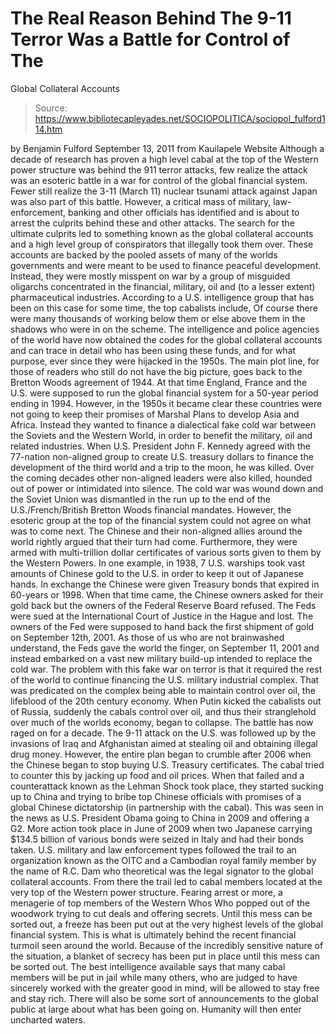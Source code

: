 # The Real Reason Behind The 9-11 Terror Was a Battle for Control of The 
Global Collateral Accounts

> Source: https://www.bibliotecapleyades.net/SOCIOPOLITICA/sociopol_fulford114.htm

by Benjamin Fulford
September 13, 2011
from
Kauilapele Website
Although a decade of research has proven a high
level cabal at the top of the Western power structure was behind the 911
terror attacks, few realize the attack was an esoteric battle in a war for
control of the global financial system.
Fewer still realize the 3-11 (March 11)
nuclear tsunami
attack against Japan was also part of this battle.
However, a critical mass of military,
law-enforcement, banking and other officials has identified and is about to
arrest the culprits behind these and other attacks. The search for the
ultimate culprits led to something known as the global collateral accounts
and a high level group of conspirators that illegally took them over.
These accounts are backed by the pooled assets
of many of the worlds governments and were meant to be used to finance
peaceful development. Instead, they were mostly misspent on war by a group
of misguided oligarchs concentrated in the
financial,
military,
oil and (to
a lesser extent)
pharmaceutical industries.
According to a U.S. intelligence group that has been on this case for some
time, the top cabalists include,
Of course there were many thousands of working
below them or else above them in the shadows who were in on the scheme.
The intelligence and police agencies of the
world have now obtained the codes for the global
collateral accounts and can
trace in detail who has been using these funds, and for what purpose, ever
since they were hijacked in the 1950s.
The main plot line, for those of readers who still do not have the big
picture, goes back to the
Bretton Woods agreement of 1944.
At that time England, France and the U.S. were
supposed to run the global financial system for a 50-year period ending in
1994. However, in the 1950s it became clear these countries were not going
to keep their promises of Marshal Plans to develop Asia and Africa.
Instead they wanted to finance a dialectical
fake cold war between the Soviets and the Western World, in order to
benefit the military, oil and related industries.
When U.S. President John F. Kennedy agreed with the 77-nation
non-aligned group to create U.S. treasury dollars to finance the development
of the third world and a trip to the moon, he was killed.
Over the coming
decades other non-aligned leaders were also killed, hounded out of power or
intimidated into silence.
The cold war was wound down and the Soviet Union was dismantled in the run
up to the end of the U.S./French/British Bretton Woods financial mandates.
However, the esoteric group at the top of the financial system could not
agree on what was to come next.
The Chinese and their non-aligned allies around the world rightly argued
that their turn had come. Furthermore, they were armed with multi-trillion
dollar certificates of various sorts given to them by the Western Powers.
In one example, in 1938, 7 U.S. warships took vast amounts of Chinese gold to
the U.S. in order to keep it out of Japanese hands. In exchange the Chinese
were given Treasury bonds that expired in 60-years or 1998. When that time
came, the Chinese owners asked for their gold back but the owners of
the
Federal Reserve Board refused.
The Feds were sued at the International Court of
Justice in the Hague and lost.
The owners of the Fed were supposed to hand back the first shipment of gold
on September 12th, 2001.
As those of us who are not brainwashed understand,
the Feds gave the world the finger, on
September 11, 2001 and instead embarked on a vast new military
build-up intended to replace the cold war.
The problem with this fake
war on terror is that it required the rest of the
world to continue financing the U.S. military industrial complex. That was
predicated on the complex being able to maintain control over oil, the
lifeblood of the 20th century economy.
When Putin kicked the cabalists out of Russia, suddenly the cabals control
over oil, and thus their stranglehold over much of the worlds economy,
began to collapse.
The battle has now raged on for a decade. The
9-11 attack on the
U.S. was
followed up by the invasions of Iraq and Afghanistan aimed at stealing oil
and obtaining illegal drug money.
However, the entire plan began to crumble after 2006 when the Chinese began
to stop buying U.S. Treasury certificates. The cabal tried to counter this by
jacking up food and oil prices. When that failed and a counterattack known
as the Lehman Shock took place, they started sucking up to China and
trying to bribe top Chinese officials with promises of a global Chinese
dictatorship (in partnership with the cabal).
This was seen in the news as U.S. President
Obama
going to China in 2009 and offering a G2.
More action took place in June of 2009 when two
Japanese carrying $134.5
billion of various bonds were seized in Italy and had their bonds taken.
U.S.
military and law enforcement types followed the trail to an organization
known as
the OITC and a Cambodian royal family member by the name of
R.C. Dam who theoretical was the legal
signator to the global collateral accounts.
From there the trail led to cabal members
located at the very top of the Western power structure.
Fearing arrest or more, a menagerie of top members of the Western Whos
Who popped out of the woodwork trying to cut deals and offering secrets.
Until this mess can be sorted out, a freeze has been put out at the very
highest levels of the global financial system. This is what is ultimately
behind the recent financial turmoil seen around the world.
Because of the
incredibly sensitive nature of the situation, a blanket of secrecy has been
put in place until this mess can be sorted out.
The best intelligence available says that many cabal members will be put in
jail while many others, who are judged to have sincerely worked with the
greater good in mind, will be allowed to stay free and stay rich.
There will also be some sort of announcements to the global public at large
about what has been going on.
Humanity will then enter uncharted waters.
